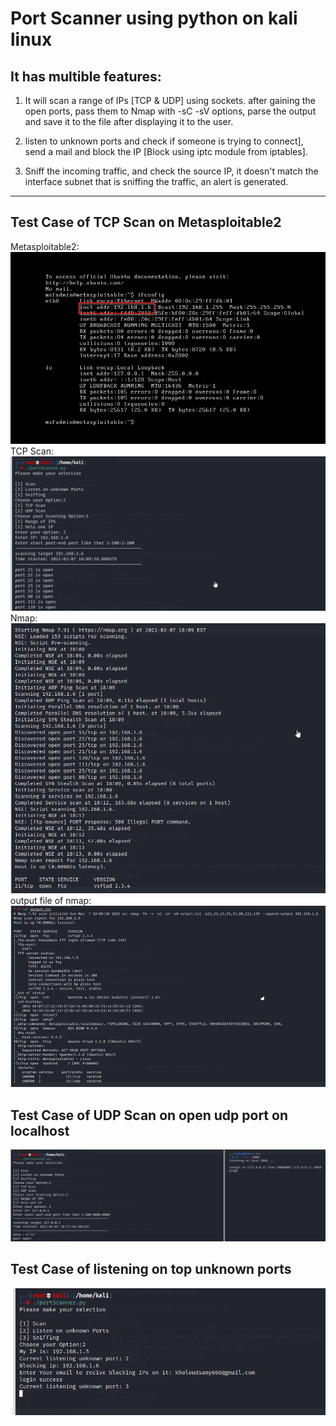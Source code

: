 # Port Scanner using python on kali linux

## It has multible features:

1) It will scan a range of IPs [TCP & UDP] using sockets. after
gaining the open ports, pass them to Nmap with -sC -sV options,
parse the output and save it to the file after displaying it to
the user.

2) listen to unknown ports and check if someone is trying to
connect], send a mail and block the IP [Block using iptc module
from iptables].

3) Sniff the incoming traffic, and check the source IP, it doesn't
match the interface subnet that is sniffing the traffic, an alert
is generated.

***

## Test Case of TCP Scan on Metasploitable2

Metasploitable2:
![](images/Metasploit.png)
TCP Scan:
![](images/TCPScan.png)
Nmap:
![](images/Nmap.png)
output file of nmap:
![](images/outputFileOfNmap.png)

## Test Case of UDP Scan on open udp port on localhost
![](images/udp.png)

## Test Case of listening on top unknown ports
![](images/listen.png)








